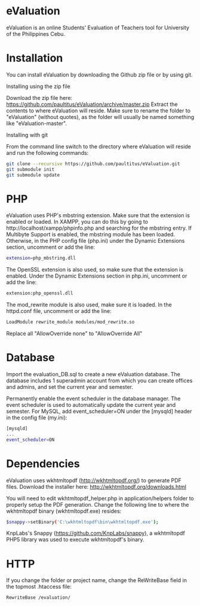 eValuation
==========

eValuation is an online Students' Evaluation of Teachers tool for University of the Philippines Cebu.

Installation
============
You can install eValuation by downloading the Github zip file or by using git.

Installing using the zip file

Download the zip file here: https://github.com/paultitus/eValuation/archive/master.zip
Extract the contents to where eValuation will reside. Make sure to rename the folder to 
"eValuation" (without quotes), as the folder will usually be named something like "eValuation-master".

Installing with git

From the command line switch to the directory where eValuation will reside and run the following commands:

```sh
git clone --recursive https://github.com/paultitus/eValuation.git
git submodule init
git submodule update
```

PHP
===
eValuation uses PHP's mbstring extension. Make sure that the extension is enabled or loaded. In XAMPP,
you can do this by going to http://localhost/xampp/phpinfo.php and searching for the mbstring entry. If 
Multibyte Support is enabled, the mbstring module has been loaded. Otherwise, in the PHP config file 
(php.ini) under the Dynamic Extensions section, uncomment or add the line:

```sh
extension=php_mbstring.dll
```

The OpenSSL extension is also used, so make sure that the extension is enabled. Under the Dynamic 
Extensions section in php.ini, uncomment or add the line:

```sh
extension:php_openssl.dll
```
The mod_rewrite module is also used, make sure it is loaded. In the httpd.conf file, uncomment or add the line:
```sh
LoadModule rewrite_module modules/mod_rewrite.so
```
Replace all "AllowOverride none" to "AllowOverride All"

Database
===
Import the evaluation_DB.sql to create a new eValuation database. The database includes 1 superadmin 
account from which you can create offices and admins, and set the current year and semester.

Permanently enable the event scheduler in the database manager. The event scheduler is used to 
automatically update the current year and semester. For MySQL, add event_scheduler=ON under the 
[mysqld] header in the config file (my.ini):

```sh
[mysqld]
...
event_scheduler=ON
```

Dependencies
===
eValuation uses wkhtmltopdf (http://wkhtmltopdf.org/) to generate PDF files. Download the installer here:
http://wkhtmltopdf.org/downloads.html

You will need to edit wkhtmltopdf_helper.php in application/helpers folder to properly setup the PDF
generation. Change the following line to where the wkhtmltopdf binary (wkhtmltopdf.exe) resides:

```sh
$snappy->setBinary('C:\wkhtmltopdf\bin\wkhtmltopdf.exe');
```

KnpLabs's Snappy (https://github.com/KnpLabs/snappy), a wkhtmltopdf PHP5 library was used to execute
wkhtmltopdf's binary.

HTTP
===
If you change the folder or project name, change the ReWriteBase field in the topmost .htaccess file:
```sh
RewriteBase /evaluation/
```